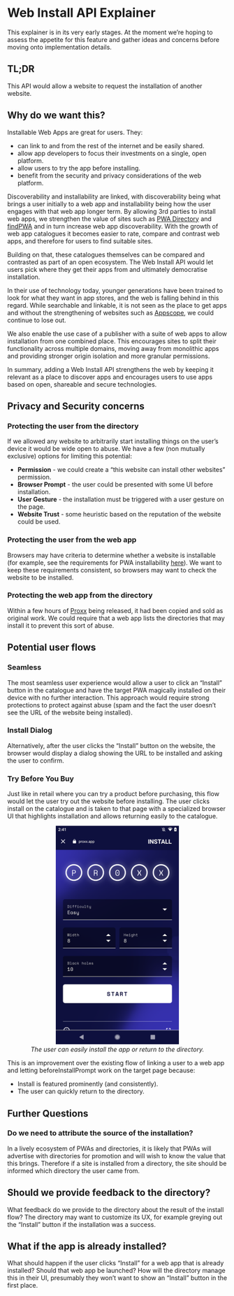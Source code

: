 # Web Install API Explainer

This explainer is in its very early stages.
At the moment we’re hoping to assess the appetite for this feature and gather ideas and concerns before moving onto implementation details.

## TL;DR

This API would allow a website to request the installation of another website.

## Why do we want this?

Installable Web Apps are great for users. They:

* can link to and from the rest of the internet and be easily shared.
* allow app developers to focus their investments on a single, open platform.
* allow users to try the app before installing.
* benefit from the security and privacy considerations of the web platform.

Discoverability and installability are linked, with discoverability being what brings a user initially to a web app and installability being how the user engages with that web app longer term.
By allowing 3rd parties to install web apps, we strengthen the value of sites such as [PWA Directory][pwa-directory] and [findPWA][find-pwa] and in turn increase web app discoverability.
With the growth of web app catalogues it becomes easier to rate, compare and contrast web apps, and therefore for users to find suitable sites.

Building on that, these catalogues themselves can be compared and contrasted as part of an open ecosystem.
The Web Install API would let users pick where they get their apps from and ultimately democratise installation.

In their use of technology today, younger generations have been trained to look for what they want in app stores, and the web is falling behind in this regard.
While searchable and linkable, it is not seen as the place to get apps and without the strengthening of websites such as [Appscope][appscope], we could continue to lose out.

We also enable the use case of a publisher with a suite of web apps to allow installation from one combined place.
This encourages sites to split their functionality across multiple domains, moving away from monolithic apps and providing stronger origin isolation and more granular permissions.

In summary, adding a Web Install API strengthens the web by keeping it relevant as a place to discover apps and encourages users to use apps based on open, shareable and secure technologies.

## Privacy and Security concerns

### Protecting the user from the directory

If we allowed any website to arbitrarily start installing things on the user’s device it would be wide open to abuse.
We have a few (non mutually exclusive) options for limiting this potential:

* **Permission** - we could create a “this website can install other websites” permission.
* **Browser Prompt** - the user could be presented with some UI before installation.
* **User Gesture** - the installation must be triggered with a user gesture on the page.
* **Website Trust** - some heuristic based on the reputation of the website could be used.

### Protecting the user from the web app

Browsers may have criteria to determine whether a website is installable (for example, see the requirements for PWA installability [here][installable-reqs]).
We want to keep these requirements consistent, so browsers may want to check the website to be installed.

### Protecting the web app from the directory

Within a few hours of [Proxx][proxx] being released, it had been copied and sold as original work.
We could require that a web app lists the directories that may install it to prevent this sort of abuse.

## Potential user flows

### Seamless

The most seamless user experience would allow a user to click an “Install” button in the catalogue and have the target PWA magically installed on their device with no further interaction.
This approach would require strong protections to protect against abuse (spam and the fact the user doesn’t see the URL of the website being installed).

### Install Dialog

Alternatively, after the user clicks the “Install” button on the website, the browser would display a dialog showing the URL to be installed and asking the user to confirm.

### Try Before You Buy

Just like in retail where you can try a product before purchasing, this flow would let the user try out the website before installing.
The user clicks install on the catalogue and is taken to that page with a specialized browser UI that highlights installation and allows returning easily to the catalogue.

<p align="center">
    <img src="try-before-you-buy.png" alt="A screenshot of a website in an alternative browser UI that emphasises install and allows the user to quickly return to the directory." height="500px"><br />
    <em>The user can easily install the app or return to the directory.</em>
<p>

This is an improvement over the existing flow of linking a user to a web app and letting beforeInstallPrompt work on the target page because:

* Install is featured prominently (and consistently).
* The user can quickly return to the directory.

## Further Questions

### Do we need to attribute the source of the installation?

In a lively ecosystem of PWAs and directories, it is likely that PWAs will advertise with directories for promotion and will wish to know the value that this brings.
Therefore if a site is installed from a directory, the site should be informed which directory the user came from.

## Should we provide feedback to the directory?

What feedback do we provide to the directory about the result of the install flow?
The directory may want to customize its UX, for example greying out the “Install” button if the installation was a success.

## What if the app is already installed?

What should happen if the user clicks “Install” for a web app that is already installed?
Should that web app be launched?
How will the directory manage this in their UI, presumably they won’t want to show an “Install” button in the first place.

[pwa-directory]: https://pwa-directory.appspot.com/
[find-pwa]: https://findpwa.com/
[appscope]: https://appsco.pe/
[installable-reqs]: https://developer.mozilla.org/en-US/docs/Web/Progressive_web_apps/Installable_PWAs#Requirements
[proxx]: https://proxx.app/